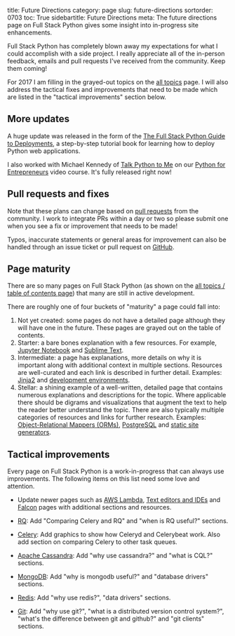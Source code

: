 title: Future Directions
category: page
slug: future-directions
sortorder: 0703
toc: True
sidebartitle: Future Directions
meta: The future directions page on Full Stack Python gives some insight into in-progress site enhancements.


Full Stack Python has completely blown away my expectations for what I could
accomplish with a side project. I really appreciate all of the in-person 
feedback, emails and pull requests I've received from the community. Keep 
them coming!

For 2017 I am filling in the grayed-out topics on the 
[all topics](/table-of-contents.html) page. I will also address the
tactical fixes and improvements that need to be made which are listed
in the "tactical improvements" section below.


## More updates
A huge update was released in the form of the
[The Full Stack Python Guide to Deployments](http://www.deploypython.com/),
a step-by-step tutorial book for learning how to deploy Python web 
applications.

I also worked with Michael Kennedy of 
[Talk Python to Me](https://talkpython.fm) on our 
[Python for Entrepreneurs](https://training.talkpython.fm/courses/explore_entrepreneurs/python-for-entrepreneurs-build-and-launch-your-online-business)
video course. It's fully released right now!


## Pull requests and fixes
Note that these plans can change based on 
[pull requests](https://github.com/mattmakai/fullstackpython.com/pulls)
from the community. I work to integrate PRs within a day or two so please 
submit one when you see a fix or improvement that needs to be made!

Typos, inaccurate statements or general areas for improvement can also 
be handled through an issue ticket or pull request on
[GitHub](https://github.com/mattmakai/fullstackpython.com/).

## Page maturity
There are so many pages on Full Stack Python (as shown on the
[all topics / table of contents page](/table-of-contents.html))
that many are still in active development.

There are roughly one of four buckets of "maturity" a page could fall into:

1. Not yet created: some pages do not have a detailed page although
   they will have one in the future. These pages are grayed out on
   the table of contents.
2. Starter: a bare bones explanation with a few resources. For example,
   [Jupyter Notebook](/jupyter-notebook.html) and 
   [Sublime Text](/sublime-text.html).
3. Intermediate: a page has explanations, more details on why it is 
   important along with additional context in multiple sections. Resources
   are well-curated and each link is described in further detail.
   Examples: [Jinja2](/jinja2.html) and 
   [development environments](/development-environments.html).
4. Stellar: a shining example of a well-written, detailed page that 
   contains numerous explanations and descriptions for the topic. 
   Where applicable there should be digrams and visualizations that augment
   the text to help the reader better understand the topic.
   There are also typically multiple categories of resources and links
   for further research.
   Examples: 
   [Object-Relational Mappers (ORMs)](/object-relational-mappers-orms.html),
   [PostgreSQL](/postgresql.html) and 
   [static site generators](/static-site-generator.html).


## Tactical improvements
Every page on Full Stack Python is a work-in-progress that can always
use improvements. The following items on this list need some love and 
attention.

* Update newer pages such as [AWS Lambda](/aws-lambda.html), 
  [Text editors and IDEs](/text-editors-ides.html) and
  [Falcon](/falcon.html) pages with additional sections and resources.

* [RQ](/redis-queue-rq.html): Add "Comparing Celery and RQ" and 
  "when is RQ useful?" sections.

* [Celery](/celery.html): Add graphics to show how Celeryd and Celerybeat
  work. Also add section on comparing Celery to other task queues.

* [Apache Cassandra](/apache-cassandra.html): Add "why use cassandra?"
  and "what is CQL?" sections.

* [MongoDB](/mongodb.html): Add "why is mongodb useful?" and 
  "database drivers" sections.

* [Redis](/redis.html): Add "why use redis?", "data drivers" sections.

* [Git](/git.html): Add "why use git?", "what is a distributed version 
  control system?", "what's the difference between git and github?" and 
  "git clients" sections.

